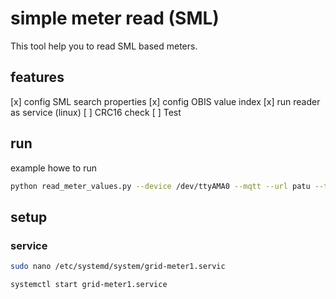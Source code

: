 # simple meter read (SML)

This tool help you to read SML based meters.


## features

[x] config SML search properties
[x] config OBIS value index
[x] run reader as service (linux)
[ ] CRC16 check
[ ] Test 


## run 

example howe to run
```sh
python read_meter_values.py --device /dev/ttyAMA0 --mqtt --url patu --topic meter/grid/meter1/
```


## setup
### service

```sh
sudo nano /etc/systemd/system/grid-meter1.servic
```
```sh
systemctl start grid-meter1.service
```

